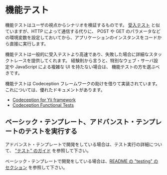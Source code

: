 機能テスト
==========

機能テストはユーザの視点からシナリオを検証するものです。
[受入テスト](test-acceptance.md) と似ていますが、HTTP によって通信する代りに、
POST や GET のパラメータなどの環境変数を設定しておいてから、アプリケーションのインスタンスをコードから直接に実行します。

機能テストは一般的に受入テストより高速であり、失敗した場合に詳細なスタックトレースを提供してくれます。
経験則から言うと、特別なウェブ・サーバ設定や JavaScript による複雑な UI を持たない場合は、
機能テストの方を選ぶべきです。

機能テストは Codeception フレームワークの助けを借りて実装されています。これについては、優れたドキュメントがあります。

- [Codeception for Yii framework](https://codeception.com/for/yii)
- [Codeception Functional Tests](https://codeception.com/docs/04-FunctionalTests)

## ベーシック・テンプレート、アドバンスト・テンプレートのテストを実行する

アドバンスト・テンプレートで開発をしている場合は、テスト実行の詳細について、
["テスト" のガイド](https://github.com/yiisoft/yii2-app-advanced/blob/master/docs/guide-ja/start-testing.md) を参照して下さい。

ベーシック・テンプレートで開発をしている場合は、[README の "testing" のセクション](https://github.com/yiisoft/yii2-app-basic/blob/master/README.md#testing) を参照して下さい。
